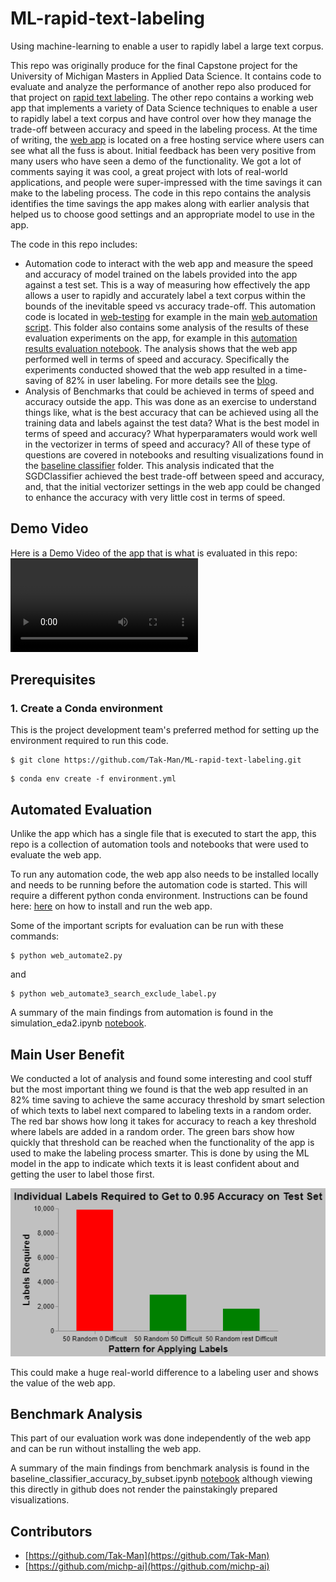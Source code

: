 # ML-rapid-text-labeling
Using machine-learning to enable a user to rapidly label a large text corpus.

This repo was originally produce for the final Capstone project for the University of Michigan Masters in Applied Data Science. It contains code to evaluate and analyze the performance of another repo also produced for that project on [rapid text labeling](https://github.com/Tak-Man/ML-rapid-text-labeling-app). The other repo contains a working web app that implements a variety of Data Science techniques to enable a user to rapidly label a text corpus and have control over how they manage the trade-off between accuracy and speed in the labeling process. At the time of writing, the [web app](http://ml-rapid-text-labeling-app.herokuapp.com/) is located on a free hosting service where users can see what all the fuss is about. Initial feedback has been very positive from many users who have seen a demo of the functionality. We got a lot of comments saying it was cool, a great project with lots of real-world applications, and people were super-impressed with the time savings it can make to the labeling process. The code in this repo contains the analysis identifies the time savings the app makes along with earlier analysis that helped us to choose good settings and an appropriate model to use in the app.

The code in this repo includes:
* Automation code to interact with the web app and measure the speed and accuracy of model trained on the labels provided into the app against a test set. This is a way of measuring how effectively the app allows a user to rapidly and accurately label a text corpus within the bounds of the inevitable speed vs accuracy trade-off. This automation code is located in [web-testing](https://github.com/Tak-Man/ML-rapid-text-labeling/tree/main/web-testing) for example in the main [web automation script](https://github.com/Tak-Man/ML-rapid-text-labeling/blob/main/web-testing/web_automate2.py). This folder also contains some analysis of the results of these evaluation experiments on the app, for example in this [automation results evaluation notebook](https://github.com/Tak-Man/ML-rapid-text-labeling/tree/main/web-testing/simulation_eda2.ipynb). The analysis shows that the web app performed well in terms of speed and accuracy. Specifically the experiments conducted showed that the web app resulted in a time-saving of 82% in user labeling. For more details see the [blog](https://michp-ai.github.io/ML-rapid-text-labeling/).
* Analysis of Benchmarks that could be achieved in terms of speed and accuracy outside the app. This was done as an exercise to understand things like, what is the best accuracy that can be achieved using all the training data and labels against the test data? What is the best model in terms of speed and accuracy? What hyperparamaters would work well in the vectorizer in terms of speed and accuracy? All of these type of questions are covered in notebooks and resulting visualizations found in the [baseline classifier](https://github.com/Tak-Man/ML-rapid-text-labeling/tree/main/baseline-classifier) folder. This analysis indicated that the SGDClassifier achieved the best trade-off between speed and accuracy, and, that the initial vectorizer settings in the web app could be changed to enhance the accuracy with very little cost in terms of speed.

## Demo Video
Here is a Demo Video of the app that is what is evaluated in this repo:
<video src="https://user-images.githubusercontent.com/48130648/146453588-6ce8dbb9-14d3-46e9-9dd2-abc9f4b70380.mp4" controls="controls" style="max-width: 730px;">
</video>

## Prerequisites
### 1. Create a Conda environment
This is the project development team's preferred method for setting up the environment required to run this code.
```
$ git clone https://github.com/Tak-Man/ML-rapid-text-labeling.git
```

```
$ conda env create -f environment.yml
```

## Automated Evaluation

Unlike the app which has a single file that is executed to start the app, this repo is a collection of automation tools and notebooks that were used to evaluate the web app.

To run any automation code, the web app also needs to be installed locally and needs to be running before the automation code is started. This will require a different python conda environment. Instructions can be found here:
[here](https://github.com/Tak-Man/ML-rapid-text-labeling-app/blob/main/README.md) on how to install and run the web app.

Some of the important scripts for evaluation can be run with these commands:

```
$ python web_automate2.py
```

and

```
$ python web_automate3_search_exclude_label.py
```

A summary of the main findings from automation is found in the simulation_eda2.ipynb 
[notebook](https://github.com/Tak-Man/ML-rapid-text-labeling/blob/main/web-testing/simulation_eda2.ipynb).

## Main User Benefit
We conducted a lot of analysis and found some interesting and cool stuff but the most important thing we found is that the web app resulted in an 82% time saving to achieve the same accuracy threshold by smart selection of which texts to label next compared to labeling texts in a random order. The red bar shows how long it takes for accuracy to reach a key threshold where labels are added in a random order. The green bars show how quickly that threshold can be reached when the functionality of the app is used to make the labeling process smarter. This is done by using the ML model in the app to indicate which texts it is least confident about and getting the user to label those first.

![time saving at 0.95 threshold using web app difficult texts functionality](https://github.com/Tak-Man/ML-rapid-text-labeling/blob/main/web-testing/viz/time_saving_0.95.png)

This could make a huge real-world difference to a labeling user and shows the value of the web app.

## Benchmark Analysis
This part of our evaluation work was done independently of the web app and can be run without installing the web app.

A summary of the main findings from benchmark analysis is found in the baseline_classifier_accuracy_by_subset.ipynb 
[notebook](https://github.com/Tak-Man/ML-rapid-text-labeling/blob/main/baseline-classifier/baseline_classifier_accuracy_by_subset.ipynb) although viewing this directly in github does not render the painstakingly prepared visualizations.


## Contributors
* [https://github.com/Tak-Man](https://github.com/Tak-Man)
* [https://github.com/michp-ai](https://github.com/michp-ai)

